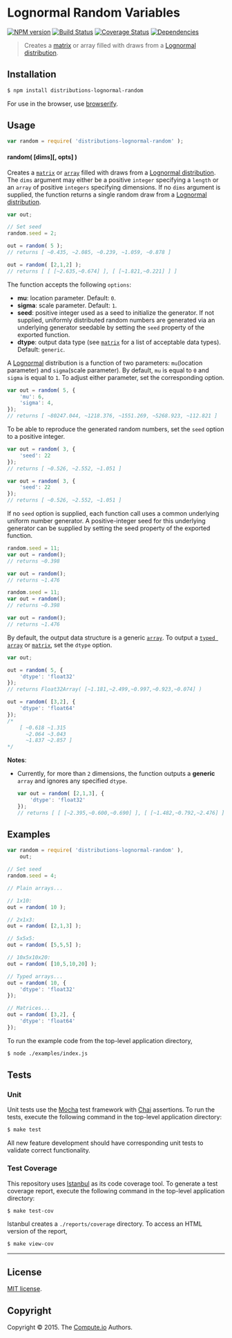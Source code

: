 Lognormal Random Variables
===
[![NPM version][npm-image]][npm-url] [![Build Status][travis-image]][travis-url] [![Coverage Status][codecov-image]][codecov-url] [![Dependencies][dependencies-image]][dependencies-url]

> Creates a [matrix](https://github.com/dstructs/matrix) or array filled with draws from a [Lognormal distribution](https://en.wikipedia.org/wiki/Lognormal_distribution).


## Installation

``` bash
$ npm install distributions-lognormal-random
```

For use in the browser, use [browserify](https://github.com/substack/node-browserify).


## Usage

``` javascript
var random = require( 'distributions-lognormal-random' );
```

#### random( [dims][, opts] )

Creates a [`matrix`](https://github.com/dstructs/matrix) or [`array`](https://developer.mozilla.org/en-US/docs/Web/JavaScript/Reference/Global_Objects/Array) filled with draws from a [Lognormal distribution](https://en.wikipedia.org/wiki/Lognormal_distribution). The `dims` argument may either be a positive `integer` specifying a `length` or an `array` of positive `integers` specifying dimensions. If no `dims` argument is supplied, the function returns a single random draw from a [Lognormal distribution](https://en.wikipedia.org/wiki/Lognormal_distribution).

``` javascript
var out;

// Set seed
random.seed = 2;

out = random( 5 );
// returns [ ~0.435, ~2.085, ~0.239, ~1.059, ~0.878 ]

out = random( [2,1,2] );
// returns [ [ [~2.635,~0.674] ], [ [~1.821,~0.221] ] ]

```

The function accepts the following `options`:

*	__mu__: location parameter. Default: `0`.
*	__sigma__: scale parameter. Default: `1`.
*	__seed__: positive integer used as a seed to initialize the generator. If not supplied, uniformly distributed random numbers are generated via an underlying generator seedable by setting the `seed` property of the exported function.
*	__dtype__: output data type (see [`matrix`](https://github.com/dstructs/matrix) for a list of acceptable data types). Default: `generic`.


A [Lognormal](https://en.wikipedia.org/wiki/Lognormal_distribution) distribution is a function of two parameters: `mu`(location parameter) and `sigma`(scale parameter). By default, `mu` is equal to `0` and `sigma` is equal to `1`. To adjust either parameter, set the corresponding option.

``` javascript
var out = random( 5, {
	'mu': 6,
	'sigma': 4,
});
// returns [ ~80247.044, ~1218.376, ~1551.269, ~5268.923, ~112.821 ]

```

To be able to reproduce the generated random numbers, set the `seed` option to a positive integer.

``` javascript
var out = random( 3, {
	'seed': 22
});
// returns [ ~0.526, ~2.552, ~1.051 ]

var out = random( 3, {
    'seed': 22
});
// returns [ ~0.526, ~2.552, ~1.051 ]

```

If no `seed` option is supplied, each function call uses a common underlying uniform number generator. A positive-integer seed for this underlying generator can be supplied by setting the seed property of the exported function.

```javascript
random.seed = 11;
var out = random();
// returns ~0.398

var out = random();
// returns ~1.476

random.seed = 11;
var out = random();
// returns ~0.398

var out = random();
// returns ~1.476

```

By default, the output data structure is a generic [`array`](https://developer.mozilla.org/en-US/docs/Web/JavaScript/Reference/Global_Objects/Array). To output a [`typed array`](https://developer.mozilla.org/en-US/docs/Web/JavaScript/Typed_arrays) or [`matrix`](https://github.com/dstructs/matrix), set the `dtype` option.

``` javascript
var out;

out = random( 5, {
	'dtype': 'float32'
});
// returns Float32Array( [~1.181,~2.499,~0.997,~0.923,~0.074] )

out = random( [3,2], {
	'dtype': 'float64'
});
/*
	[ ~0.618 ~1.315
	  ~2.064 ~3.043
	  ~1.837 ~2.857 ]
*/

```

__Notes__:
*	Currently, for more than `2` dimensions, the function outputs a __generic__ `array` and ignores any specified `dtype`.

	``` javascript
	var out = random( [2,1,3], {
		'dtype': 'float32'
	});
	// returns [ [ [~2.395,~0.600,~0.690] ], [ [~1.482,~0.792,~2.476] ] ]

	```


## Examples

``` javascript
var random = require( 'distributions-lognormal-random' ),
	out;

// Set seed
random.seed = 4;

// Plain arrays...

// 1x10:
out = random( 10 );

// 2x1x3:
out = random( [2,1,3] );

// 5x5x5:
out = random( [5,5,5] );

// 10x5x10x20:
out = random( [10,5,10,20] );

// Typed arrays...
out = random( 10, {
	'dtype': 'float32'
});

// Matrices...
out = random( [3,2], {
	'dtype': 'float64'
});
```

To run the example code from the top-level application directory,

``` bash
$ node ./examples/index.js
```


## Tests

### Unit

Unit tests use the [Mocha](http://mochajs.org/) test framework with [Chai](http://chaijs.com) assertions. To run the tests, execute the following command in the top-level application directory:

``` bash
$ make test
```

All new feature development should have corresponding unit tests to validate correct functionality.


### Test Coverage

This repository uses [Istanbul](https://github.com/gotwarlost/istanbul) as its code coverage tool. To generate a test coverage report, execute the following command in the top-level application directory:

``` bash
$ make test-cov
```

Istanbul creates a `./reports/coverage` directory. To access an HTML version of the report,

``` bash
$ make view-cov
```


---
## License

[MIT license](http://opensource.org/licenses/MIT).


## Copyright

Copyright &copy; 2015. The [Compute.io](https://github.com/compute-io) Authors.


[npm-image]: http://img.shields.io/npm/v/distributions-lognormal-random.svg
[npm-url]: https://npmjs.org/package/distributions-lognormal-random

[travis-image]: http://img.shields.io/travis/distributions-io/lognormal-random/master.svg
[travis-url]: https://travis-ci.org/distributions-io/lognormal-random

[codecov-image]: https://img.shields.io/codecov/c/github/distributions-io/lognormal-random/master.svg
[codecov-url]: https://codecov.io/github/distributions-io/lognormal-random?branch=master

[dependencies-image]: http://img.shields.io/david/distributions-io/lognormal-random.svg
[dependencies-url]: https://david-dm.org/distributions-io/lognormal-random

[dev-dependencies-image]: http://img.shields.io/david/dev/distributions-io/lognormal-random.svg
[dev-dependencies-url]: https://david-dm.org/dev/distributions-io/lognormal-random

[github-issues-image]: http://img.shields.io/github/issues/distributions-io/lognormal-random.svg
[github-issues-url]: https://github.com/distributions-io/lognormal-random/issues
